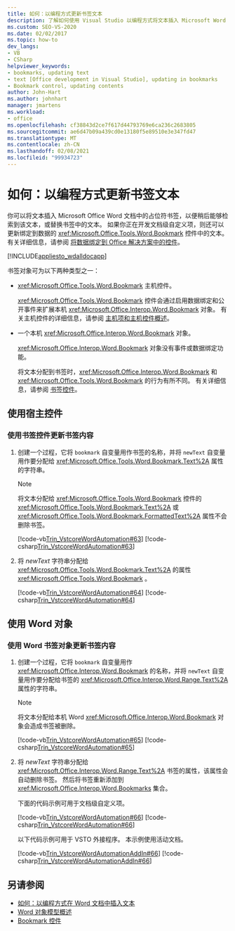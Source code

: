 ```yaml
---
title: 如何：以编程方式更新书签文本
description: 了解如何使用 Visual Studio 以编程方式将文本插入 Microsoft Word 文档中的占位符书签。
ms.custom: SEO-VS-2020
ms.date: 02/02/2017
ms.topic: how-to
dev_langs:
- VB
- CSharp
helpviewer_keywords:
- bookmarks, updating text
- text [Office development in Visual Studio], updating in bookmarks
- Bookmark control, updating contents
author: John-Hart
ms.author: johnhart
manager: jmartens
ms.workload:
- office
ms.openlocfilehash: cf38843d2ce7f617d44793769e6ca236c2683805
ms.sourcegitcommit: ae6d47b09a439cd0e13180f5e89510e3e347fd47
ms.translationtype: MT
ms.contentlocale: zh-CN
ms.lasthandoff: 02/08/2021
ms.locfileid: "99934723"
---
```

# <a name="how-to-programmatically-update-bookmark-text"></a>如何：以编程方式更新书签文本
  你可以将文本插入 Microsoft Office Word 文档中的占位符书签，以便稍后能够检索到该文本，或替换书签中的文本。 如果你正在开发文档级自定义项，则还可以更新绑定到数据的 <xref:Microsoft.Office.Tools.Word.Bookmark> 控件中的文本。 有关详细信息，请参阅 [将数据绑定到 Office 解决方案中的控件](../vsto/binding-data-to-controls-in-office-solutions.md)。

 [!INCLUDE[appliesto_wdalldocapp](../vsto/includes/appliesto-wdalldocapp-md.md)]

 书签对象可为以下两种类型之一：

- <xref:Microsoft.Office.Tools.Word.Bookmark> 主机控件。

   <xref:Microsoft.Office.Tools.Word.Bookmark> 控件会通过启用数据绑定和公开事件来扩展本机 <xref:Microsoft.Office.Interop.Word.Bookmark> 对象。 有关主机控件的详细信息，请参阅 [主机项和主机控件概述](../vsto/host-items-and-host-controls-overview.md)。

- 一个本机 <xref:Microsoft.Office.Interop.Word.Bookmark> 对象。

   <xref:Microsoft.Office.Interop.Word.Bookmark> 对象没有事件或数据绑定功能。

  将文本分配到书签时，<xref:Microsoft.Office.Interop.Word.Bookmark> 和 <xref:Microsoft.Office.Tools.Word.Bookmark> 的行为有所不同。 有关详细信息，请参阅 [书签控件](../vsto/bookmark-control.md)。

## <a name="use-host-controls"></a>使用宿主控件

### <a name="to-update-bookmark-contents-using-a-bookmark-control"></a>使用书签控件更新书签内容

1. 创建一个过程，它将 `bookmark` 自变量用作书签的名称，并将 `newText` 自变量用作要分配给 <xref:Microsoft.Office.Tools.Word.Bookmark.Text%2A> 属性的字符串。

    > [!NOTE]
    > 将文本分配给 <xref:Microsoft.Office.Tools.Word.Bookmark> 控件的 <xref:Microsoft.Office.Tools.Word.Bookmark.Text%2A> 或 <xref:Microsoft.Office.Tools.Word.Bookmark.FormattedText%2A> 属性不会删除书签。

     [!code-vb[Trin_VstcoreWordAutomation#63](../vsto/codesnippet/VisualBasic/Trin_VstcoreWordAutomationVB/ThisDocument.vb#63)]
     [!code-csharp[Trin_VstcoreWordAutomation#63](../vsto/codesnippet/CSharp/Trin_VstcoreWordAutomationCS/ThisDocument.cs#63)]

2. 将 *newText* 字符串分配给 <xref:Microsoft.Office.Tools.Word.Bookmark.Text%2A> 的属性 <xref:Microsoft.Office.Tools.Word.Bookmark> 。

     [!code-vb[Trin_VstcoreWordAutomation#64](../vsto/codesnippet/VisualBasic/Trin_VstcoreWordAutomationVB/ThisDocument.vb#64)]
     [!code-csharp[Trin_VstcoreWordAutomation#64](../vsto/codesnippet/CSharp/Trin_VstcoreWordAutomationCS/ThisDocument.cs#64)]

## <a name="use-word-objects"></a>使用 Word 对象

### <a name="to-update-bookmark-contents-using-a-word-bookmark-object"></a>使用 Word 书签对象更新书签内容

1. 创建一个过程，它将 `bookmark` 自变量用作 <xref:Microsoft.Office.Interop.Word.Bookmark> 的名称，并将 `newText` 自变量用作要分配给书签的 <xref:Microsoft.Office.Interop.Word.Range.Text%2A> 属性的字符串。

    > [!NOTE]
    > 将文本分配给本机 Word <xref:Microsoft.Office.Interop.Word.Bookmark> 对象会造成书签被删除。

     [!code-vb[Trin_VstcoreWordAutomation#65](../vsto/codesnippet/VisualBasic/Trin_VstcoreWordAutomationVB/ThisDocument.vb#65)]
     [!code-csharp[Trin_VstcoreWordAutomation#65](../vsto/codesnippet/CSharp/Trin_VstcoreWordAutomationCS/ThisDocument.cs#65)]

2. 将 *newText* 字符串分配给 <xref:Microsoft.Office.Interop.Word.Range.Text%2A> 书签的属性，该属性会自动删除书签。 然后将书签重新添加到 <xref:Microsoft.Office.Interop.Word.Bookmarks> 集合。

     下面的代码示例可用于文档级自定义项。

     [!code-vb[Trin_VstcoreWordAutomation#66](../vsto/codesnippet/VisualBasic/Trin_VstcoreWordAutomationVB/ThisDocument.vb#66)]
     [!code-csharp[Trin_VstcoreWordAutomation#66](../vsto/codesnippet/CSharp/Trin_VstcoreWordAutomationCS/ThisDocument.cs#66)]

     以下代码示例可用于 VSTO 外接程序。 本示例使用活动文档。

     [!code-vb[Trin_VstcoreWordAutomationAddIn#66](../vsto/codesnippet/VisualBasic/Trin_VstcoreWordAutomationAddIn/ThisAddIn.vb#66)]
     [!code-csharp[Trin_VstcoreWordAutomationAddIn#66](../vsto/codesnippet/CSharp/Trin_VstcoreWordAutomationAddIn/ThisAddIn.cs#66)]

## <a name="see-also"></a>另请参阅
- [如何：以编程方式在 Word 文档中插入文本](../vsto/how-to-programmatically-insert-text-into-word-documents.md)
- [Word 对象模型概述](../vsto/word-object-model-overview.md)
- [Bookmark 控件](../vsto/bookmark-control.md)
